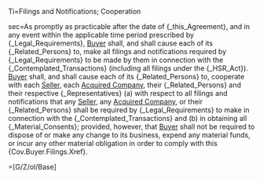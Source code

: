 Ti=Filings and Notifications; Cooperation

sec=As promptly as practicable after the date of {_this_Agreement}, and in any event within the applicable time period prescribed by {_Legal_Requirements}, <a href="#SPA.Def.Buyer.Def" class="definedterm">Buyer</a> shall, and shall cause each of its {_Related_Persons} to, make all filings and notifications required by {_Legal_Requirements} to be made by them in connection with the {_Contemplated_Transactions} (including all filings under the {_HSR_Act}).  <a href="#SPA.Def.Buyer.Def" class="definedterm">Buyer</a> shall, and shall cause each of its {_Related_Persons} to, cooperate with each <a href="#SPA.Def.Seller(s).Def" class="definedterm">Seller</a>, each <a href="#SPA.Def.Acquired_Companies.Def" class="definedterm">Acquired Company</a>, their {_Related_Persons} and their respective {_Representatives} (a) with respect to all filings and notifications that any <a href="#SPA.Def.Seller(s).Def" class="definedterm">Seller</a>, any <a href="#SPA.Def.Acquired_Companies.Def" class="definedterm">Acquired Company</a>, or their {_Related_Persons} shall be required by {_Legal_Requirements} to make in connection with the {_Contemplated_Transactions} and (b) in obtaining all {_Material_Consents}; provided, however, that <a href="#SPA.Def.Buyer.Def" class="definedterm">Buyer</a> shall not be required to dispose of or make any change to its business, expend any material funds, or incur any other material obligation in order to comply with this {Cov.Buyer.Filings.Xref}.

=[G/Z/ol/Base]
